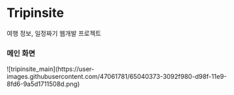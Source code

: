 # Tripinsite
여행 정보, 일정짜기 웹개발 프로젝트

<h3>메인 화면</h3>
![tripinsite_main](https://user-images.githubusercontent.com/47061781/65040373-3092f980-d98f-11e9-8fd6-9a5d1711508d.png)
